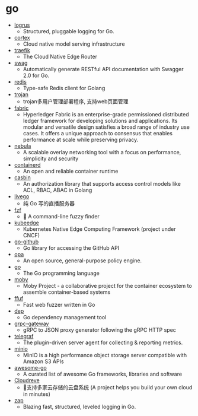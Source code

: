 # go
- [logrus](https://github.com/sirupsen/logrus)
  - Structured, pluggable logging for Go.
- [cortex](https://github.com/cortexlabs/cortex)
  - Cloud native model serving infrastructure
- [traefik](https://github.com/containous/traefik)
  - The Cloud Native Edge Router
- [swag](https://github.com/swaggo/swag)
  - Automatically generate RESTful API documentation with Swagger 2.0 for Go.
- [redis](https://github.com/go-redis/redis)
  - Type-safe Redis client for Golang
- [trojan](https://github.com/Jrohy/trojan)
  - trojan多用户管理部署程序, 支持web页面管理
- [fabric](https://github.com/hyperledger/fabric)
  - Hyperledger Fabric is an enterprise-grade permissioned distributed ledger framework for developing solutions and applications. Its modular and versatile design satisfies a broad range of industry use cases. It offers a unique approach to consensus that enables performance at scale while preserving privacy.
- [nebula](https://github.com/slackhq/nebula)
  - A scalable overlay networking tool with a focus on performance, simplicity and security
- [containerd](https://github.com/containerd/containerd)
  - An open and reliable container runtime
- [casbin](https://github.com/casbin/casbin)
  - An authorization library that supports access control models like ACL, RBAC, ABAC in Golang
- [livego](https://github.com/gwuhaolin/livego)
  - 纯 Go 写的直播服务器
- [fzf](https://github.com/junegunn/fzf)
  - 🌸 A command-line fuzzy finder
- [kubeedge](https://github.com/kubeedge/kubeedge)
  - Kubernetes Native Edge Computing Framework (project under CNCF)
- [go-github](https://github.com/google/go-github)
  - Go library for accessing the GitHub API
- [opa](https://github.com/open-policy-agent/opa)
  - An open source, general-purpose policy engine.
- [go](https://github.com/golang/go)
  - The Go programming language
- [moby](https://github.com/moby/moby)
  - Moby Project - a collaborative project for the container ecosystem to assemble container-based systems
- [ffuf](https://github.com/ffuf/ffuf)
  - Fast web fuzzer written in Go
- [dep](https://github.com/golang/dep)
  - Go dependency management tool
- [grpc-gateway](https://github.com/grpc-ecosystem/grpc-gateway)
  - gRPC to JSON proxy generator following the gRPC HTTP spec
- [telegraf](https://github.com/influxdata/telegraf)
  - The plugin-driven server agent for collecting & reporting metrics.
- [minio](https://github.com/minio/minio)
  - MinIO is a high performance object storage server compatible with Amazon S3 APIs
- [awesome-go](https://github.com/avelino/awesome-go)
  - A curated list of awesome Go frameworks, libraries and software
- [Cloudreve](https://github.com/cloudreve/Cloudreve)
  - 🌈支持多家云存储的云盘系统 (A project helps you build your own cloud in minutes)
- [zap](https://github.com/uber-go/zap)
  - Blazing fast, structured, leveled logging in Go.
